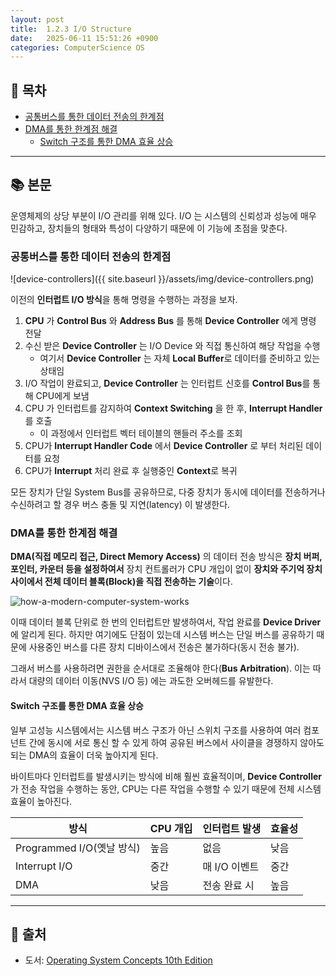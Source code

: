 ```yaml
---
layout: post
title:  1.2.3 I/O Structure
date:   2025-06-11 15:51:26 +0900
categories: ComputerScience OS
---
```


<!--more-->

## 📂 목차
- [공통버스를 통한 데이터 전송의 한계점](#공통버스를-통한-데이터-전송의-한계점)
- [DMA를 통한 한계점 해결](#dma를-통한-한계점-해결)
    - [Switch 구조를 통한 DMA 효율 상승](#switch-구조를-통한-dma-효율-상승)

---

## 📚 본문

운영체제의 상당 부분이 I/O 관리를 위해 있다. I/O 는 시스템의 신뢰성과 성능에 매우 민감하고, 장치들의 형태와 특성이 다양하기 때문에 이 기능에 초점을 맞춘다.

### 공통버스를 통한 데이터 전송의 한계점

![device-controllers]({{ site.baseurl }}/assets/img/device-controllers.png)

이전의 **인터럽트 I/O 방식**을 통해 명령을 수행하는 과정을 보자.

1. **CPU** 가 **Control Bus** 와 **Address Bus** 를 통해 **Device Controller** 에게 명령 전달
2. 수신 받은 **Device Controller** 는 I/O Device 와 직접 통신하여 해당 작업을 수행
    - 여기서 **Device Controller** 는 자체 **Local Buffer**로 데이터를 준비하고 있는 상태임
3. I/O 작업이 완료되고, **Device Controller** 는 인터럽트 신호를 **Control Bus**를 통해 CPU에게 보냄
4. CPU 가 인터럽트를 감지하여 **Context Switching** 을 한 후, **Interrupt Handler** 를 호출
    - 이 과정에서 인터럽트 벡터 테이블의 핸들러 주소를 조회
5. CPU가 **Interrupt Handler Code** 에서 **Device Controller** 로 부터 처리된 데이터를 요청
6. CPU가 **Interrupt** 처리 완료 후 실행중인 **Context**로 복귀

모든 장치가 단일 System Bus를 공유하므로, 다중 장치가 동시에 데이터를 전송하거나 수신하려고 할 경우 버스 충돌 및 지연(latency) 이 발생한다.

### DMA를 통한 한계점 해결

**DMA(직접 메모리 접근, Direct Memory Access)** 의 데이터 전송 방식은 **장치 버퍼, 포인터, 카운터 등을 설정하여서** 장치 컨트롤러가 CPU 개입이 없이 **장치와 주기억 장치 사이에서 전체 데이터 블록(Block)을 직접 전송하는 기술**이다.

![how-a-modern-computer-system-works]({{site.baseurl}}/assets/img/how-a-modern-computer-system-works.png)

이때 데이터 블록 단위로 한 번의 인터럽트만 발생하여서, 작업 완료를 **Device Driver** 에 알리게 된다. 하지만 여기에도 단점이 있는데 시스템 버스는 단일 버스를 공유하기 때문에 사용중인 버스를 다른 장치 디바이스에서 전송은 불가하다(동시 전송 불가).

그래서 버스를 사용하려면 권한을 순서대로 조율해야 한다(**Bus Arbitration**). 이는 따라서 대량의 데이터 이동(NVS I/O 등) 에는 과도한 오버헤드를 유발한다.

#### Switch 구조를 통한 DMA 효율 상승

일부 고성능 시스템에서는 시스템 버스 구조가 아닌 스위치 구조를 사용하여 여러 컴포넌트 간에 동시에 서로 통신 할 수 있게 하여 공유된 버스에서 사이클을 경쟁하지 않아도 되는 DMA의 효율이 더욱 높아지게 된다.

바이트마다 인터럽트를 발생시키는 방식에 비해 훨씬 효율적이며, **Device Controller** 가 전송 작업을 수행하는 동안, CPU는 다른 작업을 수행할 수 있기 때문에 전체 시스템 효율이 높아진다.

| 방식           | CPU 개입 | 인터럽트 발생 | 효율성       |
|----------------|----------|----------------|--------------|
| Programmed I/O(옛날 방식) | 높음     | 없음           | 낮음         |
| Interrupt I/O  | 중간     | 매 I/O 이벤트 | 중간         |
| DMA            | 낮음     | 전송 완료 시  | 높음         |


---

## 🔗 출처
- 도서: [Operating System Concepts 10th Edition]()
